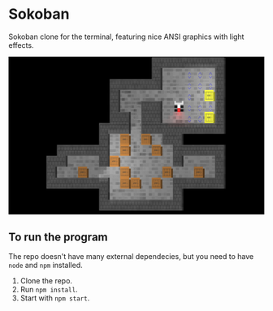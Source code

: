 # Sokoban

Sokoban clone for the terminal, featuring nice ANSI graphics with light effects.

![screenshot.png](screenshot.png)

## To run the program

The repo doesn't have many external dependecies, but you need to have `node` and `npm` installed.

1. Clone the repo.
2. Run `npm install`.
3. Start with `npm start`.
